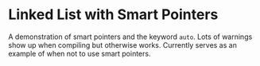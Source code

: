 # Linked List with Smart Pointers

A demonstration of smart pointers and the keyword `auto`.
Lots of warnings show up when compiling but otherwise works.
Currently serves as an example of when not to use smart pointers.